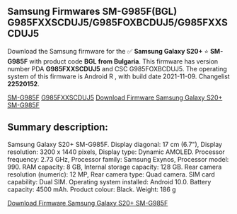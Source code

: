 <h2>Samsung Firmwares SM-G985F(BGL) G985FXXSCDUJ5/G985FOXBCDUJ5/G985FXXSCDUJ5</h2>
Download the Samsung firmware for the ✅ <strong>Samsung Galaxy S20+ </strong> ⭐ <strong>SM-G985F</strong> with product code <strong>BGL</strong> <strong> from Bulgaria</strong>. This firmware has version number PDA <strong>G985FXXSCDUJ5</strong> and CSC G985FOXBCDUJ5. The operating system of this firmware is Android R , with build date 2021-11-09. Changelist <strong>22520152</strong>.


[SM-G985F](https://samfirm.shop/samsung/model/SM-G985F)
[G985FXXSCDUJ5](https://samfirm.shop/samsung/pda/G985FXXSCDUJ5)
[Download Firmware Samsung Galaxy S20+ SM-G985F](https://samfirm.shop/samsung/firmware/473498)
<h2>Summary description:</h2>
<p>Samsung Galaxy S20+ SM-G985F. Display diagonal: 17 cm (6.7"), Display resolution: 3200 x 1440 pixels, Display type: Dynamic AMOLED. Processor frequency: 2.73 GHz, Processor family: Samsung Exynos, Processor model: 990. RAM capacity: 8 GB, Internal storage capacity: 128 GB. Rear camera resolution (numeric): 12 MP, Rear camera type: Quad camera. SIM card capability: Dual SIM. Operating system installed: Android 10.0. Battery capacity: 4500 mAh. Product colour: Black. Weight: 186 g</p>


[Download Firmware Samsung Galaxy S20+ SM-G985F](https://samfirm.shop/samsung/firmware/473498)
